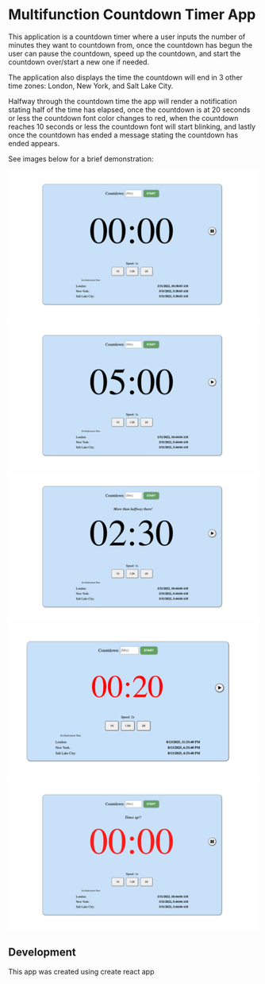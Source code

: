 # Multifunction Countdown Timer App

This application is a countdown timer where a user inputs the number of minutes they want to countdown from, once the countdown has begun the user can pause the countdown, speed up the countdown, and start the countdown over/start a new one if needed.

The application also displays the time the countdown will end in 3 other time zones: London, New York, and Salt Lake City.

Halfway through the countdown time the app will render a notification stating half of the time has elapsed, once the countdown is at 20 seconds or less the countdown font color changes to red,
when the countdown reaches 10 seconds or less the countdown font will start blinking, and lastly once the countdown has ended a message stating the countdown has ended appears.

See images below for a brief demonstration:

![initial state](/images/initial_state.png)
![time added](/images/time_added.png)
![halfway mark](/images/halfway_mark.png)
![20 seconds left](/images/20_seconds_left.png)
![countdown complete](/images/countdown_complete.png)

## Development

This app was created using create react app
